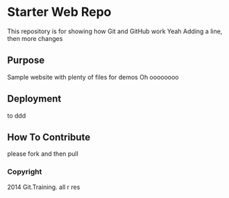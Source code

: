 # Starter Web Repo

This repository is for showing how Git and GitHub work
Yeah Adding a line, then
more changes

## Purpose

Sample website with plenty of files for demos
Oh
oooooooo

## Deployment
to ddd

## How To Contribute
please fork and then pull

### Copyright

2014 Git.Training. all r res